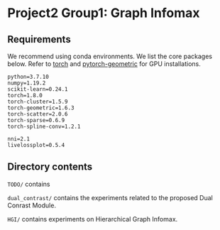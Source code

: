 # Project2 Group1: Graph Infomax

## Requirements

We recommend using conda environments. We list the core packages below. Refer to [torch](https://pytorch.org/get-started/locally/) and [pytorch-geometric](https://pytorch-geometric.readthedocs.io/en/latest/notes/installation.html#installation-via-binaries) for GPU installations.

```
python=3.7.10
numpy=1.19.2
scikit-learn=0.24.1
torch=1.8.0
torch-cluster=1.5.9
torch-geometric=1.6.3
torch-scatter=2.0.6
torch-sparse=0.6.9
torch-spline-conv=1.2.1

nni=2.1
livelossplot=0.5.4
```

## Directory contents

`TODO/` contains

`dual_contrast/` contains the experiments related to the proposed Dual Conrast Module.

`HGI/` contains experiments on Hierarchical Graph Infomax.
